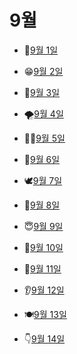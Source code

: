 # 9월

- 👘[9월 1일](9.1.md)

- 😁[9월 2일](9.2.md)

- 🤕[9월 3일](9.3.md)

- 🌪️[9월 4일](9.4.md)

- 👱‍♀️[9월 5일](9.5.md)

- 💼[9월 6일](9.6.md)

- 🕊️[9월 7일](9.7.md)

- 🤲[9월 8일](9.8.md)

- 😇[9월 9일](9.9.md)

- 🧘[9월 10일](9.10.md)

- 👾[9월 11일](9.11.md)

- 👂[9월 12일](9.12.md)

- 🍽️[9월 13일](9.13.md)

- 👇[9월 14일](9.14.md)

  
